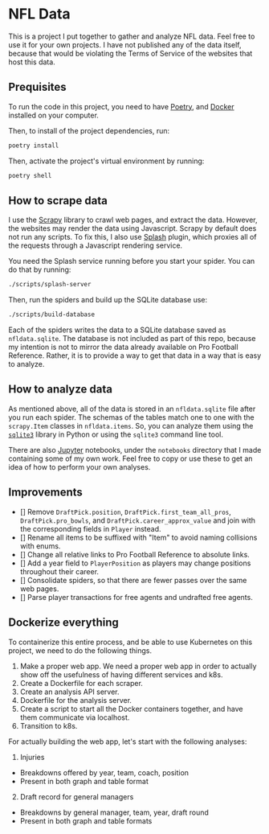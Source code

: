 # NFL Data

This is a project I put together to gather and analyze NFL data. Feel free to
use it for your own projects. I have not published any of the data itself,
because that would be violating the Terms of Service of the websites that host
this data.

## Prequisites

To run the code in this project, you need to have [Poetry][poetry], and
[Docker][docker] installed on your computer. 

Then, to install of the project dependencies, run:

```sh
poetry install
```

Then, activate the project's virtual environment by running:

```sh
poetry shell
```

## How to scrape data

I use the [Scrapy][scrapy] library to crawl web pages, and extract the data.
However, the websites may render the data using Javascript. Scrapy by default
does not run any scripts. To fix this, I also use [Splash][splash] plugin, which
proxies all of the requests through a Javascript rendering service.

You need the Splash service running before you start your spider. You can do
that by running:

```sh
./scripts/splash-server
``` 

Then, run the spiders and build up the SQLite database use:

```sh
./scripts/build-database
```

Each of the spiders writes the data to a SQLite database saved as
`nfldata.sqlite`. The database is not included as part of this repo, because my
intention is not to mirror the data already available on Pro Football Reference.
Rather, it is to provide a way to get that data in a way that is easy to
analyze.

## How to analyze data

As mentioned above, all of the data is stored in an `nfldata.sqlite` file after
you run each spider. The schemas of the tables match one to one with the
`scrapy.Item` classes in `nfldata.items`. So, you can analyze them using the
[`sqlite3`][sqlite] library in Python or using the `sqlite3` command line tool.

There are also [Jupyter][jupyter] notebooks, under the `notebooks` directory
that I made containing some of my own work. Feel free to copy or use these to
get an idea of how to perform your own analyses.

## Improvements

- [] Remove `DraftPick.position`, `DraftPick.first_team_all_pros`, `DraftPick.pro_bowls`, and `DraftPick.career_approx_value` and join with the corresponding fields in `Player` instead.
- [] Rename all items to be suffixed with "Item" to avoid naming collisions with enums.
- [] Change all relative links to Pro Football Reference to absolute links.
- [] Add a year field to `PlayerPosition` as players may change positions throughout their career.
- [] Consolidate spiders, so that there are fewer passes over the same web pages.
- [] Parse player transactions for free agents and undrafted free agents.

## Dockerize everything

To containerize this entire process, and be able to use Kubernetes on this
project, we need to do the following things.

1. Make a proper web app. We need a proper web app in order to actually show off
   the usefulness of having different services and k8s.
2. Create a Dockerfile for each scraper.
3. Create an analysis API server.
4. Dockerfile for the analysis server.
5. Create a script to start all the Docker containers together, and have them communicate via localhost.
6. Transition to k8s.

For actually building the web app, let's start with the following analyses:

1. Injuries
  - Breakdowns offered by year, team, coach, position
  - Present in both graph and table format
2. Draft record for general managers
  - Breakdowns by general manager, team, year, draft round
  - Present in both graph and table formats

[poetry]:https://python-poetry.org/
[docker]:https://docs.docker.com/
[scrapy]:https://scrapy.org/
[splash]:https://github.com/scrapy-plugins/scrapy-splash
[sqlite]:https://docs.python.org/3/library/sqlite3.html
[jupyter]:https://jupyter.org/
